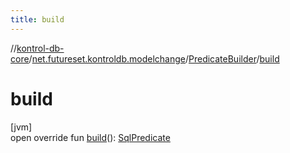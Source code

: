 ```yaml
---
title: build
---
```

//[kontrol-db-core](../../../index.html)/[net.futureset.kontroldb.modelchange](../index.html)/[PredicateBuilder](index.html)/[build](build.html)



# build



[jvm]\
open override fun [build](build.html)(): [SqlPredicate](../-sql-predicate/index.html)




